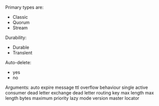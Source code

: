 Primary types are:
 - Classic
 - Quorum
 - Stream

Durability:
 - Durable
 - Translent

Auto-delete:
- yes
- no

Arguments:
auto expire
message ttl
overflow behaviour
single active consumer
dead letter exchange
dead letter routing key
max length
max length bytes
maximum priority
lazy mode
version
master locator